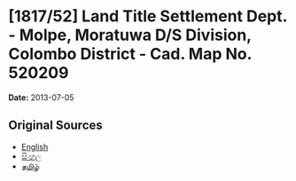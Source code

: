 # [1817/52] Land Title Settlement Dept. - Molpe, Moratuwa D/S Division, Colombo District - Cad. Map No. 520209

**Date:** 2013-07-05

## Original Sources

- [English](https://documents.gov.lk/view/extra-gazettes/2013/7/1817-52_E.pdf)
- [සිංහල](https://documents.gov.lk/view/extra-gazettes/2013/7/1817-52_S.pdf)
- [தமிழ்](https://documents.gov.lk/view/extra-gazettes/2013/7/1817-52_T.pdf)

